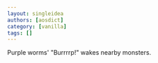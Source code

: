 ```yaml
---
layout: singleidea
authors: [aosdict]
category: [vanilla]
tags: []
---
```

Purple worms' "Burrrrp!" wakes nearby monsters.
